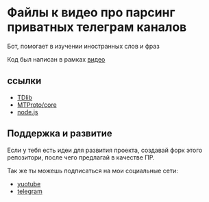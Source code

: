# Файлы к видео про парсинг приватных телеграм каналов

Бот, помогает в изучении иностранных слов и фраз

Код был написан в рамках [видео](https://youtu.be/Ki7ArScq8sk)

## ссылки
 - [TDlib](https://github.com/tdlib/td)
 - [MTProto/core](https://mtproto-core.js.org/)
 - [node.js](https://nodejs.org/docs/latest/api/)

## Поддержка и развитие

Если у тебя есть идеи для развития проекта, создавай форк этого репозитори, после чего предлагай в качестве ПР.

Так же ты можешь подписаться на мои социальные сети:

- [yuotube](https://www.youtube.com/channel/UCmGxW0J_DDS3QzPktir5TKw)
- [telegram](https://t.me/alx_four)